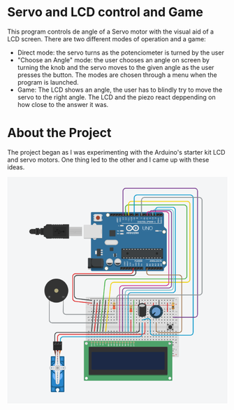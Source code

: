 # Servo and LCD control and Game

This program controls de angle of a Servo motor with the visual aid of a LCD screen. There are two different modes of operation and a game:
- Direct mode: the servo turns as the potenciometer is turned by the user
- "Choose an Angle" mode: the user chooses an angle on screen by turning the knob and the servo moves to the given angle as the user presses the button. The modes are chosen through a menu when the program is launched.
- Game: The LCD shows an angle, the user has to blindly try to move the servo to the right angle. The LCD and the piezo react deppending on how close to the answer it was.

# About the Project

The project began as I was experimenting with the Arduino's starter kit LCD and servo motors. One thing led to the other and I came up with these ideas.


![Esquema](https://github.com/rodrigof21/ServoAndLCDControl/blob/main/ServoAndLCD/Schematics/AlteracaoparaJogo.png)
